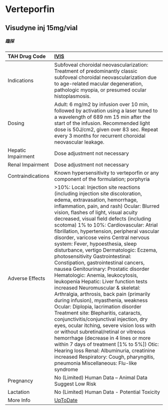 # Verteporfin

## Visudyne inj 15mg/vial

##### 臨採

| TAH Drug Code      | [IVIS](https://www.tahsda.org.tw/drugs/hissearch.php?drug_code=IVIS)                                                                                                                                                                                                                                                                                                                                                                                                                                                                                                                                                                                                                                                                                                                                                                                                                                                                                                                                                                                                                                                                                                                                                                |
|:-------------------|:------------------------------------------------------------------------------------------------------------------------------------------------------------------------------------------------------------------------------------------------------------------------------------------------------------------------------------------------------------------------------------------------------------------------------------------------------------------------------------------------------------------------------------------------------------------------------------------------------------------------------------------------------------------------------------------------------------------------------------------------------------------------------------------------------------------------------------------------------------------------------------------------------------------------------------------------------------------------------------------------------------------------------------------------------------------------------------------------------------------------------------------------------------------------------------------------------------------------------------|
| Indications        | Subfoveal choroidal neovascularization: Treatment of predominantly classic subfoveal choroidal neovascularization due to age-related macular degeneration, pathologic myopia, or presumed ocular histoplasmosis.                                                                                                                                                                                                                                                                                                                                                                                                                                                                                                                                                                                                                                                                                                                                                                                                                                                                                                                                                                                                                    |
| Dosing             | Adult: 6 mg/m2 by infusion over 10 min, followed by activation using a laser tuned to a wavelength of 689 nm 15 min after the start of the infusion. Recommended light dose is 50J/cm2, given over 83 sec. Repeat every 3 months for recurrent choroidal neovascular leakage.                                                                                                                                                                                                                                                                                                                                                                                                                                                                                                                                                                                                                                                                                                                                                                                                                                                                                                                                                       |
| Hepatic Impairment | Dose adjustment not necessary                                                                                                                                                                                                                                                                                                                                                                                                                                                                                                                                                                                                                                                                                                                                                                                                                                                                                                                                                                                                                                                                                                                                                                                                       |
| Renal Impairment   | Dose adjustment not necessary                                                                                                                                                                                                                                                                                                                                                                                                                                                                                                                                                                                                                                                                                                                                                                                                                                                                                                                                                                                                                                                                                                                                                                                                       |
| Contraindications  | Known hypersensitivity to verteporfin or any component of the formulation; porphyria                                                                                                                                                                                                                                                                                                                                                                                                                                                                                                                                                                                                                                                                                                                                                                                                                                                                                                                                                                                                                                                                                                                                                |
| Adverse Effects    | >10%: Local: Injection site reactions (including injection site discoloration, edema, extravasation, hemorrhage, inflammation, pain, and rash) Ocular: Blurred vision, flashes of light, visual acuity decreased, visual field defects (including scotoma) 1% to 10%: Cardiovascular: Atrial fibrillation, hypertension, peripheral vascular disorder, varicose veins Central nervous system: Fever, hypoesthesia, sleep disturbance, vertigo Dermatologic: Eczema, photosensitivity Gastrointestinal: Constipation, gastrointestinal cancers, nausea Genitourinary: Prostatic disorder Hematologic: Anemia, leukocytosis, leukopenia Hepatic: Liver function tests increased Neuromuscular & skeletal: Arthralgia, arthrosis, back pain (primarily during infusion), myasthenia, weakness Ocular: Diplopia, lacrimation disorder Treatment site: Blepharitis, cataracts, conjunctivitis/conjunctival injection, dry eyes, ocular itching, severe vision loss with or without subretinal/retinal or vitreous hemorrhage (decrease in 4 lines or more within 7 days of treatment [1% to 5%]) Otic: Hearing loss Renal: Albuminuria, creatinine increased Respiratory: Cough, pharyngitis, pneumonia Miscellaneous: Flu-like syndrome |
| Pregnancy          | No (Limited) Human Data – Animal Data Suggest Low Risk                                                                                                                                                                                                                                                                                                                                                                                                                                                                                                                                                                                                                                                                                                                                                                                                                                                                                                                                                                                                                                                                                                                                                                              |
| Lactation          | No (Limited) Human Data - Potential Toxicity                                                                                                                                                                                                                                                                                                                                                                                                                                                                                                                                                                                                                                                                                                                                                                                                                                                                                                                                                                                                                                                                                                                                                                                        |
| More Info          | [UpToDate](https://www.uptodate.com/contents/verteporfin-drug-information)                                                                                                                                                                                                                                                                                                                                                                                                                                                                                                                                                                                                                                                                                                                                                                                                                                                                                                                                                                                                                                                                                                                                                          |

